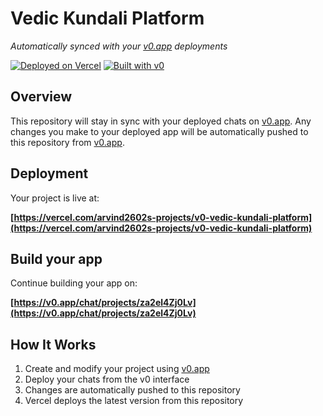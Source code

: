 # Vedic Kundali Platform

*Automatically synced with your [v0.app](https://v0.app) deployments*

[![Deployed on Vercel](https://img.shields.io/badge/Deployed%20on-Vercel-black?style=for-the-badge&logo=vercel)](https://vercel.com/arvind2602s-projects/v0-vedic-kundali-platform)
[![Built with v0](https://img.shields.io/badge/Built%20with-v0.app-black?style=for-the-badge)](https://v0.app/chat/projects/za2el4Zj0Lv)

## Overview

This repository will stay in sync with your deployed chats on [v0.app](https://v0.app).
Any changes you make to your deployed app will be automatically pushed to this repository from [v0.app](https://v0.app).

## Deployment

Your project is live at:

**[https://vercel.com/arvind2602s-projects/v0-vedic-kundali-platform](https://vercel.com/arvind2602s-projects/v0-vedic-kundali-platform)**

## Build your app

Continue building your app on:

**[https://v0.app/chat/projects/za2el4Zj0Lv](https://v0.app/chat/projects/za2el4Zj0Lv)**

## How It Works

1. Create and modify your project using [v0.app](https://v0.app)
2. Deploy your chats from the v0 interface
3. Changes are automatically pushed to this repository
4. Vercel deploys the latest version from this repository
